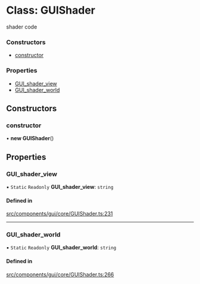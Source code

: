 # Class: GUIShader

shader code

### Constructors

- [constructor](GUIShader.md#constructor)

### Properties

- [GUI\_shader\_view](GUIShader.md#gui_shader_view)
- [GUI\_shader\_world](GUIShader.md#gui_shader_world)

## Constructors

### constructor

• **new GUIShader**()

## Properties

### GUI\_shader\_view

▪ `Static` `Readonly` **GUI\_shader\_view**: `string`

#### Defined in

[src/components/gui/core/GUIShader.ts:231](https://github.com/Orillusion/orillusion/blob/main/src/components/gui/core/GUIShader.ts#L231)

___

### GUI\_shader\_world

▪ `Static` `Readonly` **GUI\_shader\_world**: `string`

#### Defined in

[src/components/gui/core/GUIShader.ts:266](https://github.com/Orillusion/orillusion/blob/main/src/components/gui/core/GUIShader.ts#L266)
